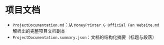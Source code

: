 # 项目文档

- `ProjectDocumentation.md`：从 `MoneyPrinter G Official Fan Website.md` 解析出的完整项目文档副本
- `ProjectDocumentation.summary.json`：文档的结构化摘要（标题与段落）